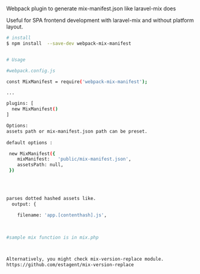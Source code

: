 # 

Webpack plugin to generate mix-manifest.json like laravel-mix does

Useful for SPA frontend development with laravel-mix and without platform layout.
  

```bash
# install 
$ npm install  --save-dev webpack-mix-manifest


# Usage 

#webpack.config.js

const MixManifest = require('webpack-mix-manifest');

...

plugins: [
  new MixManifest()       
]

Options:
assets path or mix-manifest.json path can be preset.
  
default options :

 new MixManifest({
    mixManifest:   'public/mix-manifest.json', 
    assetsPath: null,
 })
 
 

 
parses dotted hashed assets like.
  output: {
  
    filename: 'app.[contenthash].js',
    
 

#sample mix function is in mix.php 



Alternatively, you might check mix-version-replace module.
https://github.com/estagent/mix-version-replace



